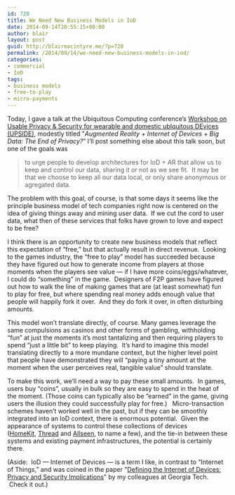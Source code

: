 ```yaml
---
id: 720
title: We Need New Business Models in IoD
date: 2014-09-14T20:55:15+00:00
author: blair
layout: post
guid: http://blairmacintyre.me/?p=720
permalink: /2014/09/14/we-need-new-business-models-in-iod/
categories:
- commercial
- IoD
tags:
- business models
- free-to-play
- micro-payments
---
```


Today, I gave a talk at the Ubiquitous Computing conference’s [Workshop on Usable Privacy & Security for wearable and domestic ubIquitous DEvices (UPSIDE)](http://appanalysis.org/upside/), modestly titled "_Augmented Reality + Internet of Devices + Big Data: The End of Privacy?_” I’ll post something else about this talk soon, but one of the goals was


<blockquote>to urge people to develop architectures for IoD + AR that allow us to keep and control our data, sharing it or not as we see fit.  It may be that we choose to keep all our data local, or only share anonymous or agregated data.</blockquote>


The problem with this goal, of course, is that some days it seems like the principle business model of tech companies right now is centered on the idea of giving things away and mining user data.  If we cut the cord to user data, what then of these services that folks have grown to love and expect to be free?

I think there is an opportunity to create new business models that reflect this expectation of “free,” but that actually result in direct revenue.  Looking to the games industry, the “free to play” model has succeeded because they have figured out how to generate income from players at those moments when the players see value — if I have more coins/eggs/whatever, I could do “something” in the game.  Designers of F2P games have figured out how to walk the line of making games that are (at least somewhat) fun to play for free, but where spending real money adds enough value that people will happily fork it over.  And they do fork it over, in often disturbing amounts.

This model won’t translate directly, of course. Many games leverage the same compulsions as casinos and other forms of gambling, withholding “fun” at just the moments it’s most tantalizing and then requiring players to spend “just a little bit” to keep playing.  It’s hard to imagine this model translating directly to a more mundane context, but the higher level point that people have demonstrated they will “paying a tiny amount at the moment when the user perceives real, tangible value” should translate.

To make this work, we’ll need a way to pay these small amounts.  In games, users buy “coins”, usually in bulk so they are easy to spend in the heat of the moment. (Those coins can typically also be “earned” in the game, giving users the illusion they could successfully play for free.)   Micro-transaction schemes haven’t worked well in the past, but if they can be smoothly integrated into an IoD context, there is enormous potential.  Given the appearance of systems to control these collections of devices ([HomeKit](https://developer.apple.com/homekit/), [Thread](http://www.threadgroup.org) and [Allseen](http://allseenalliance.org), to name a few), and the tie-in between these systems and existing payment infrastructures, the potential is certainly there.

(Aside:  IoD — Internet of Devices — is a term I like, in contrast to “Internet of Things,” and was coined in the paper "[Defining the Internet of Devices: Privacy and Security Implications](https://smartech.gatech.edu/handle/1853/52020)" by my colleagues at Georgia Tech.  Check it out.)

